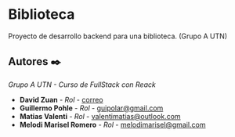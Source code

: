# Biblioteca
Proyecto de desarrollo backend para una biblioteca. (Grupo A UTN)

## Autores ✒️

_Grupo A UTN - Curso de FullStack con Reack_

* **David Zuan** - *Rol* - [correo]()
* **Guillermo Pohle** - *Rol* - [guipolar@gmail.com]()
* **Matias Valenti** - *Rol* - [valentimatias@outlook.com]()
* **Melodi Marisel Romero** - *Rol* - [melodimarisel@gmail.com]()
